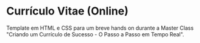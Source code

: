 # Currículo Vitae (Online)

Template em HTML e CSS para um breve hands on durante a Master Class "Criando um Currículo de Sucesso - O Passo a Passo em Tempo Real".
